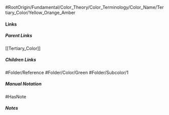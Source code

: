#RootOrigin/Fundamental/Color_Theory/Color_Terminology/Color_Name/Tertiary_Color/Yellow_Orange_Amber
#### Links
##### Parent Links
[[Tertiary_Color]]
##### Children Links
#Folder/Reference
#Folder/Color/Green
#Folder/Subcolor/1
##### Manual Notation

#HasNote
##### Notes